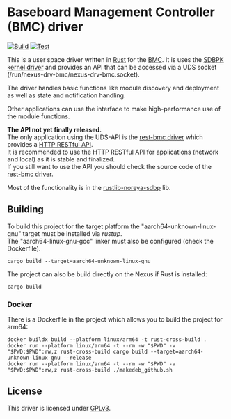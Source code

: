 # Baseboard Management Controller (BMC) driver
[![Build](https://github.com/noreya-nexus/drv-bmc/actions/workflows/build.yml/badge.svg)](https://github.com/noreya-nexus/drv-bmc/actions/workflows/build.yml)
[![Test](https://github.com/noreya-nexus/drv-bmc/actions/workflows/test.yml/badge.svg)](https://github.com/noreya-nexus/drv-bmc/actions/workflows/test.yml)

This is a user space driver written in [Rust](https://www.rust-lang.org/) for the [BMC](https://noreya-nexus.com/en/modules/mainboard/).
It is uses the [SDBPK kernel driver](https://github.com/noreya-nexus/kernel-driver-sdbpk) and provides an API that can be accessed via a UDS socket (/run/nexus-drv-bmc/nexus-drv-bmc.socket).

The driver handles basic functions like module discovery and deployment as well as state and notification handling.

Other applications can use the interface to make high-performance use of the module functions.

**The API not yet finally released.**  
The only application using the UDS-API is the [rest-bmc driver](https://github.com/noreya-nexus/rest-bmc) which provides a [HTTP RESTful API](https://doc.noreya-nexus.com/en/module-restful-api/bmc-module/).  
It is recommended to use the HTTP RESTful API for applications (network and local) as it is stable and finalized.  
If you still want to use the API you should check the source code of the [rest-bmc driver](https://github.com/noreya-nexus/rest-bmc).  

Most of the functionality is in the [rustlib-noreya-sdbp](https://github.com/noreya-nexus/rustlib-noreya-sdbp) lib.

## Building
To build this project for the target platform the "aarch64-unknown-linux-gnu" target must be installed via *rustup*.    
The "aarch64-linux-gnu-gcc" linker must also be configured (check the Dockerfile).
```
cargo build --target=aarch64-unknown-linux-gnu
```
The project can also be build directly on the Nexus if Rust is installed:
```
cargo build
```
### Docker
There is a Dockerfile in the project which allows you to build the project for arm64:
```
docker buildx build --platform linux/arm64 -t rust-cross-build .
docker run --platform linux/arm64 -t --rm -w "$PWD" -v "$PWD:$PWD":rw,z rust-cross-build cargo build --target=aarch64-unknown-linux-gnu --release
docker run --platform linux/arm64 -t --rm -w "$PWD" -v "$PWD:$PWD":rw,z rust-cross-build ./makedeb_github.sh
```

## License
This driver is licensed under [GPLv3](LICENSE).
